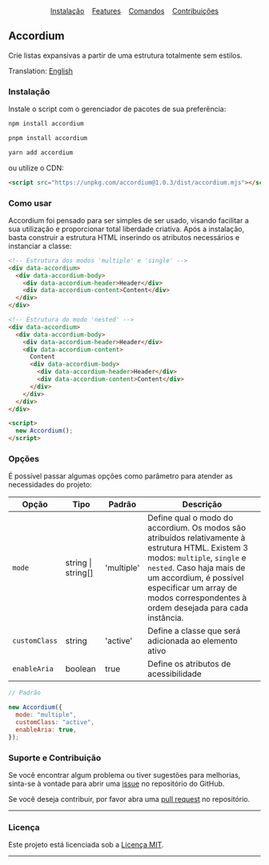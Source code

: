<div align="center">
  <a href="#instalação">Instalação</a> 
  &nbsp;&nbsp;
  <a href="#features">Features</a> 
  &nbsp;&nbsp;
  <a href="#comandos">Comandos</a>
  &nbsp;&nbsp;
  <a href="#suporte-e-contribuição">Contribuições</a>
</div>

## Accordium

Crie listas expansivas a partir de uma estrutura totalmente sem estilos.

Translation: [English](./README.md)

### Instalação

Instale o script com o gerenciador de pacotes de sua preferência:

```javascript
npm install accordium
```

```javascript
pnpm install accordium
```

```javascript
yarn add accordium
```

ou utilize o CDN:

```html
<script src="https://unpkg.com/accordium@1.0.3/dist/accordium.mjs"></script>
```

### Como usar

Accordium foi pensado para ser simples de ser usado, visando facilitar a sua utilização e proporcionar total liberdade criativa. Após a instalação, basta construir a estrutura HTML inserindo os atributos necessários e instanciar a classe:

```html
<!-- Estrutura dos modos 'multiple' e 'single' -->
<div data-accordium>
  <div data-accordium-body>
    <div data-accordium-header>Header</div>
    <div data-accordium-content>Content</div>
  </div>
</div>

<!-- Estrutura do modo 'nested' -->
<div data-accordium>
  <div data-accordium-body>
    <div data-accordium-header>Header</div>
    <div data-accordium-content>
      Content
      <div data-accordium-body>
        <div data-accordium-header>Header</div>
        <div data-accordium-content>Content</div>
      </div>
    </div>
  </div>
</div>

<script>
  new Accordium();
</script>
```

### Opções

É possível passar algumas opções como parâmetro para atender as necessidades do projeto:

| Opção         | Tipo               | Padrão     | Descrição                                                                                                                                                                                                                                                                 |
| ------------- | ------------------ | ---------- | ------------------------------------------------------------------------------------------------------------------------------------------------------------------------------------------------------------------------------------------------------------------------- |
| `mode`        | string \| string[] | 'multiple' | Define qual o modo do accordium. Os modos são atribuídos relativamente à estrutura HTML. Existem 3 modos: `multiple`, `single` e `nested`. Caso haja mais de um accordium, é possível especificar um array de modos correspondentes à ordem desejada para cada instância. |
| `customClass` | string             | 'active'   | Define a classe que será adicionada ao elemento ativo                                                                                                                                                                                                                     |
| `enableAria`  | boolean            | true       | Define os atributos de acessibilidade                                                                                                                                                                                                                                     |

```javascript
// Padrão

new Accordium({
  mode: "multiple",
  customClass: "active",
  enableAria: true,
});
```

### Suporte e Contribuição

Se você encontrar algum problema ou tiver sugestões para melhorias, sinta-se à vontade para abrir uma [issue](https://github.com/sonidolabs/dashe/issues) no repositório do GitHub.

Se você deseja contribuir, por favor abra uma [pull request](https://github.com/sonidolabs/dashe/pulls) no repositório.

---

### Licença

Este projeto está licenciada sob a [Licença MIT](https://opensource.org/licenses/MIT).

---

